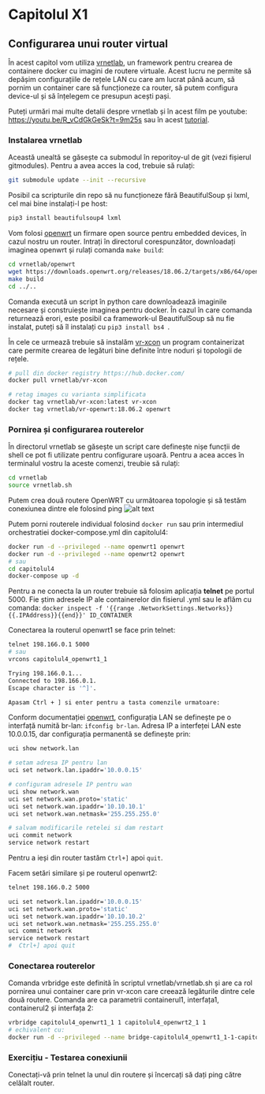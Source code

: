 # Capitolul X1

## Configurarea unui router virtual

În acest capitol vom utiliza [vrnetlab](https://github.com/plajjan/vrnetlab), un framework pentru crearea de containere docker cu imagini de routere virtuale. Acest lucru ne permite să depășim configurațiile de rețele LAN cu care am lucrat până acum, să pornim un container care să funcționeze ca router, să putem configura device-ul și să înțelegem ce presupun acești pași.

Puteți urmări mai multe detalii despre vrnetlab și în acest film pe youtube: https://youtu.be/R_vCdGkGeSk?t=9m25s sau în acest [tutorial](https://www.brianlinkletter.com/vrnetlab-emulate-networks-using-kvm-and-docker/).

### Instalarea vrnetlab
Această unealtă se găsește ca submodul în reporitoy-ul de git (vezi fișierul gitmodules). Pentru a avea acces la cod, trebuie să rulați:
```bash
git submodule update --init --recursive
```

Posibil ca scripturile din repo să nu funcționeze fără BeautifulSoup și lxml, cel mai bine instalați-l pe host:
```bash
pip3 install beautifulsoup4 lxml
``` 

Vom folosi [openwrt](https://openwrt.org/) un firmare open source pentru embedded devices, în cazul nostru un router. Intrați în directorul corespunzător, downloadați imaginea openwrt și rulați comanda `make build`:

```bash
cd vrnetlab/openwrt
wget https://downloads.openwrt.org/releases/18.06.2/targets/x86/64/openwrt-18.06.2-x86-64-combined-ext4.img.gz
make build
cd ../..
```
Comanda execută un script în python care downloadează imaginile necesare și construiește imaginea pentru docker. În cazul în care comanda returnează erori, este posibil ca framework-ul BeautifulSoup să nu fie instalat, puteți să îl instalați cu `pip3 install bs4
`. 

În cele ce urmează trebuie să instalăm [vr-xcon](https://github.com/plajjan/vrnetlab/tree/master/vr-xcon) un program containerizat care permite crearea de legături bine definite între noduri și topologii de rețele.

```bash
# pull din docker registry https://hub.docker.com/
docker pull vrnetlab/vr-xcon

# retag images cu varianta simplificata
docker tag vrnetlab/vr-xcon:latest vr-xcon
docker tag vrnetlab/vr-openwrt:18.06.2 openwrt
```

### Pornirea și configurarea routerelor

În directorul vrnetlab se găsește un script care definește nișe funcții de shell ce pot fi utilizate pentru configurare ușoară. Pentru a acea acces în terminalul vostru la aceste comenzi, treubie să rulați:

```bash
cd vrnetlab
source vrnetlab.sh
```
Putem crea două routere OpenWRT cu următoarea topologie și să testăm conexiunea dintre ele folosind ping
![alt text](https://i1.wp.com/www.brianlinkletter.com/wp-content/uploads/2019/03/vrnetlab-002.png)

Putem porni routerele individual folosind `docker run` sau prin intermediul orchestratiei docker-compose.yml din capitolul4:
```bash
docker run -d --privileged --name openwrt1 openwrt
docker run -d --privileged --name openwrt2 openwrt
# sau
cd capitolul4
docker-compose up -d
```
Pentru a ne conecta la un router trebuie să folosim aplicația **telnet** pe portul 5000. Fie știm adresele IP ale containerelor din fisierul .yml sau le aflăm cu comanda: `docker inspect -f '{{range .NetworkSettings.Networks}}{{.IPAddress}}{{end}}' ID_CONTAINER` 


Conectarea la routerul openwrt1 se face prin telnet:
```bash
telnet 198.166.0.1 5000
# sau
vrcons capitolul4_openwrt1_1

Trying 198.166.0.1...
Connected to 198.166.0.1.
Escape character is '^]'.

Apasam Ctrl + ] si enter pentru a tasta comenzile urmatoare:
```

Conform documentației [openwrt](https://openwrt.org/docs/guide-user/base-system/basic-networking), configurația LAN se definește pe o interfață numită br-lan: `ifconfig br-lan`. Adresa IP a interfeței LAN este 10.0.0.15, dar configurația permanentă se definește prin:

```bash
uci show network.lan

# setam adresa IP pentru lan
uci set network.lan.ipaddr='10.0.0.15'

# configuram adresele IP pentru wan
uci show network.wan
uci set network.wan.proto='static'
uci set network.wan.ipaddr='10.10.10.1'
uci set network.wan.netmask='255.255.255.0'

# salvam modificarile retelei si dam restart
uci commit network
service network restart
```
Pentru a ieși din router tastăm `Ctrl+]` apoi `quit`.

Facem setări similare și pe routerul openwrt2:

```bash
telnet 198.166.0.2 5000

uci set network.lan.ipaddr='10.0.0.15'
uci set network.wan.proto='static'
uci set network.wan.ipaddr='10.10.10.2'
uci set network.wan.netmask='255.255.255.0'
uci commit network
service network restart
#  Ctrl+] apoi quit
```

### Conectarea routerelor
Comanda vrbridge este definită în scriptul vrnetlab/vrnetlab.sh și are ca rol pornirea unui container care prin vr-xcon care creează legăturile dintre cele două routere. Comanda are ca parametrii containerul1, interfața1, containerul2 și interfața 2:
```bash
vrbridge capitolul4_openwrt1_1 1 capitolul4_openwrt2_1 1
# echivalent cu:
docker run -d --privileged --name bridge-capitolul4_openwrt1_1-1-capitolul4_openwrt2_1-1 --net capitolul4_net --link capitolul4_openwrt1_1 --link capitolul4_openwrt2_1 vr-xcon --p2p capitolul4_openwrt1_1/1--capitolul4_openwrt2_1/1 --debug 
```

### Exercițiu - Testarea conexiunii 
Conectați-vă prin telnet la unul din routere și încercați să dați ping către celălalt router.

